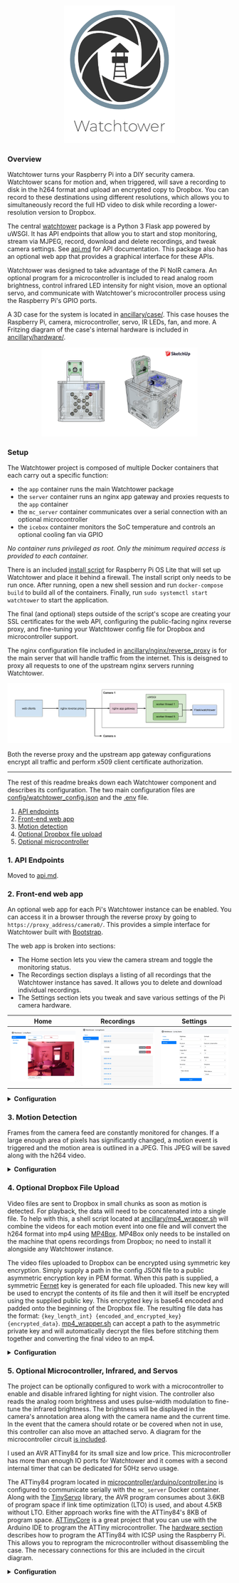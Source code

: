 
<p align="center">
  <img src="ancillary/watchtower.png" width="250" />
</p>
<p class="aligncenter">
    

### Overview

Watchtower turns your Raspberry Pi into a DIY security camera. Watchtower scans for motion and, when triggered, will save a recording to disk in the h264 format and upload an encrypted copy to Dropbox. You can record to these destinations using different resolutions, which allows you to simultaneously record the full HD video to disk while recording a lower-resolution version to Dropbox.

The central [watchtower](watchtower) package is a Python 3 Flask app powered by uWSGI. It has API endpoints that allow you to start and stop monitoring, stream via MJPEG, record, download and delete recordings, and tweak camera settings. See [api.md](ancillary/api.md) for API documentation. This package also has an optional web app that provides a graphical interface for these APIs.

Watchtower was designed to take advantage of the Pi NoIR camera. An optional program for a microcontroller is included to read analog room brightness, control infrared LED intensity for night vision, move an optional servo, and communicate with Watchtower's microcontroller process using the Raspberry Pi's GPIO ports.

A 3D case for the system is located in [ancillary/case/](ancillary/case/). This case houses the Raspberry Pi, camera, microcontroller, servo, IR LEDs, fan, and more. A Fritzing diagram of the case's internal hardware is included in [ancillary/hardware/](ancillary/hardware).
<p align="center">
    <img src="ancillary/case/v3/v3_xray.png" width="350" />
</p>

### Setup

The Watchtower project is composed of multiple Docker containers that each carry out a specific function:
- the `app` container runs the main Watchtower package
- the `server` container runs an nginx app gateway and proxies requests to the `app` container
- the `mc_server` container communicates over a serial connection with an optional microcontroller
- the `icebox` container monitors the SoC temperature and controls an optional cooling fan via GPIO

_No container runs privileged as root. Only the minimum required access is provided to each container._

There is an included [install script](install.sh) for Raspberry Pi OS Lite that will set up Watchtower and place it behind a firewall. The install script only needs to be run once. After running, open a new shell session and run `docker-compose build` to build all of the containers. Finally, run `sudo systemctl start watchtower` to start the application.

The final (and optional) steps outside of the script's scope are creating your SSL certificates for the web API, configuring the public-facing nginx reverse proxy, and fine-tuning your Watchtower config file for Dropbox and microcontroller support.

The nginx configuration file included in [ancillary/nginx/reverse_proxy](ancillary/nginx/reverse_proxy) is for the main server that will handle traffic from the internet. This is deisgned to proxy all requests to one of the upstream nginx servers running Watchtower.

<p align="center">
<img src="ancillary/system_diagram.png"/>
</p>

Both the reverse proxy and the upstream app gateway configurations encrypt all traffic and perform x509 client certificate authorization.

---

The rest of this readme breaks down each Watchtower component and describes its configuration. The two main configuration files are [config/watchtower_config.json](config/watchtower_config.json) and the [.env](.env) file.
 1. [API endpoints](ancillary/api.md)
 2. [Front-end web app](#2-front-end-web-app)
 3. [Motion detection](#3-motion-detection)
 4. [Optional Dropbox file upload](#4-optional-dropbox-file-upload)
 5. [Optional microcontroller](#5-optional-microcontroller-infrared-and-servos)


### 1. API Endpoints

 Moved to [api.md](ancillary/api.md).

### 2. Front-end web app

An optional web app for each Pi's Watchtower instance can be enabled. You can access it in a browser through the reverse proxy by going to `https://proxy_address/camera0/`. This provides a simple interface for Watchtower built with [Bootstrap](https://getbootstrap.com/). 

The web app is broken into sections:
- The Home section lets you view the camera stream and toggle the monitoring status.
- The Recordings section displays a listing of all recordings that the Watchtower instance has saved. It allows you to delete and download individual recordings.
- The Settings section lets you tweak and save various settings of the Pi camera hardware.

| Home | Recordings | Settings |
| --- | --- | --- |
| <img src="ancillary/screenshots/home.jpg" width="235"/> | <img src="ancillary/screenshots/recordings.jpg" width="235"/> | <img src="ancillary/screenshots/settings.jpg" width="235"/>|

<details>
  <summary><b>Configuration</b></summary>
  
There is only a single configuration option for the web app in the config JSON file. Omit or set `WEB_APP_ENABLED` to false to turn off the web app. When disabled, requests to load the app will 404.
</details>

### 3. Motion Detection

Frames from the camera feed are constantly monitored for changes. If a large enough area of pixels has significantly changed, a motion event is triggered and the motion area is outlined in a JPEG. This JPEG will be saved along with the h264 video.

<details>
  <summary><b>Configuration</b></summary>
  
All motion properties are prefixed with `MOTION_` in the config JSON file:
- `MAX_EVENT_TIME` is the maximum number of seconds for a single recording before a new base/reference frame is selected. This is a failsafe to avoid infinitely recording in the event that the scene is permanently altered.
- `MIN_TRIGGER_AREA` the minimum percentage (represented as a float between 0 and 1) of the image that must be detected as motion before a motion event is triggered.
- `SENSITIVITY` the sensitivty between 0 and 1 when detecting motion. This affects the comparision between the reference frame and the current frame when detecting pixel color deltas that are over a threshold. The closer to 1, the more sensitive motion detection will be.
- `RECORDING_PADDING` the number of seconds to record before and after motion occurs.
</details>


### 4. Optional Dropbox File Upload

Video files are sent to Dropbox in small chunks as soon as motion is detected. For playback, the data will need to be concatenated into a single file. To help with this, a shell script located at [ancillary/mp4_wrapper.sh](ancillary/mp4_wrapper.sh) will combine the videos for each motion event into one file and will convert the h264 format into mp4 using [MP4Box](https://gpac.wp.imt.fr/mp4box/). MP4Box only needs to be installed on the machine that opens recordings from Dropbox; no need to install it alongside any Watchtower instance.

The video files uploaded to Dropbox can be encrypted using symmetric key encryption. Simply supply a path in the config JSON file to a public asymmetric encryption key in PEM format. When this path is supplied, a symmetric [Fernet](https://cryptography.io/en/latest/fernet.html) key is generated for each file uploaded. This new key will be used to encrypt the contents of its file and then it will itself be encrypted using the supplied public key. This encrypted key is base64 encoded and padded onto the beginning of the Dropbox file. The resulting file data has the format: `{key_length_int} {encoded_and_encrypted_key}{encrypted_data}`. [mp4_wrapper.sh](ancillary/mp4_wrapper.sh) can accept a path to the asymmetric private key and will automatically decrypt the files before stitching them together and converting the final video to an mp4.

<details>
  <summary><b>Configuration</b></summary>

All Dropbox properties are contained inside the `dropbox` key of the `DESTINATIONS` object in the config JSON file. Dropbox can be disabled by deleting the `dropbox` entry.
- `file_chunk_kb` determines the maximum file size in kilobytes that will be uploaded to Dropbox. Files are saved in series using the name `video#.h264` like `video0.h264`, `video1.h264`, etc.
- `token` is the Dropbox API token for your account.
- `public_key_path` the path to the public asymmetric key. If `null` is supplied or this field is omitted, the Dropbox files are not encrypted.
- `size` is an array containing the width and height of the videos saved to Dropbox. This is useful for specifying a smaller size for Dropbox, saving storage and network resources. 
</details>

### 5. Optional Microcontroller, Infrared, and Servos

The project can be optionally configured to work with a microcontroller to enable and disable infrared lighting for night vision. The controller also reads the analog room brightness and uses pulse-width modulation to fine-tune the infrared brightness. The brightness will be displayed in the camera's annotation area along with the camera name and the current time. In the event that the camera should rotate or be covered when not in use, this controller can also move an attached servo. A diagram for the microcontroller circuit [is included](/ancillary/hardware).

I used an AVR ATTiny84 for its small size and low price. This microcontroller has more than enough IO ports for Watchtower and it comes with a second internal timer that can be dedicated for 50Hz servo usage.

The ATTiny84 program located in [microcontroller/arduino/controller.ino](microcontroller/arduino/controller.ino) is configured to communicate serially with the `mc_server` Docker container. Along with the [TinyServo](microcontroller/arduino/TinyServo.h) library, the AVR program consumes about 3.6KB of program space if link time optimization (LTO) is used, and about 4.5KB without LTO. Either approach works fine with the ATTiny84's 8KB of program space. [ATTinyCore](https://github.com/SpenceKonde/ATTinyCore) is a great project that you can use with the Arduino IDE to program the ATTiny microcontroller. The [hardware section](ancillary/hardware) describes how to program the ATTiny84 with ICSP using the Raspberry Pi. This allows you to reprogram the microcontroller without disassembling the case. The necessary connections for this are included in the circuit diagram.

<details>
  <summary><b>Configuration</b></summary>

The two configurations in the config JSON file are:
- `SERVO_ANGLE_ON` the angle (from 0-180) of the servo for the on state.
- `SERVO_ANGLE_OFF` the angle (from 0-180) of the servo for the off state.

The rest are configurations are located in the [.env](.env) file:

- `SERIAL_ENABLED` if `0`, the `mc_server` Docker container will not be used.
- `SERIAL_BAUD` is the baud rate of the serial connection with the microcontroller.
- `SERIAL_DEVICE` is the location of the serial connection, like `/dev/serial0` on Raspberry Pi OS.
- `MC_SERVER_PORT` is the port number used for the Watchtower container to communicate with the microcontroller container. This should not need to be changed.
</details>
